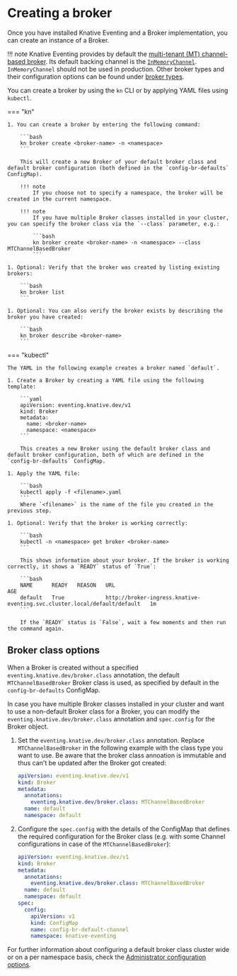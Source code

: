 # Creating a broker

Once you have installed Knative Eventing and a Broker implementation, you can create an instance of a Broker.

!!! note
    Knative Eventing provides by default the [multi-tenant (MT) channel-based broker](./broker-types/mt-channel-based-broker/README.md). Its default backing channel is the [`InMemoryChannel`](https://github.com/knative/eventing/blob/main/config/channels/in-memory-channel/README.md). `InMemoryChannel` should not be used in production. Other broker types and their configuration options can be found under [broker types](./broker-types/README.md).

You can create a broker by using the `kn` CLI or by applying YAML files using `kubectl`.

=== "kn"

    1. You can create a broker by entering the following command:

        ```bash
        kn broker create <broker-name> -n <namespace>
        ```
 
        This will create a new Broker of your default broker class and default broker configuration (both defined in the `config-br-defaults` ConfigMap).
 
        !!! note
            If you choose not to specify a namespace, the broker will be created in the current namespace.
 
        !!! note
            If you have multiple Broker classes installed in your cluster, you can specify the broker class via the `--class` parameter, e.g.:
 
            ```bash
            kn broker create <broker-name> -n <namespace> --class MTChannelBasedBroker
            ```

    1. Optional: Verify that the broker was created by listing existing brokers:

        ```bash
        kn broker list
        ```

    1. Optional: You can also verify the broker exists by describing the broker you have created:

        ```bash
        kn broker describe <broker-name>
        ```

=== "kubectl"

    The YAML in the following example creates a broker named `default`.

    1. Create a Broker by creating a YAML file using the following template:

        ```yaml
        apiVersion: eventing.knative.dev/v1
        kind: Broker
        metadata:
          name: <broker-name>
          namespace: <namespace>
        ```
 
        This creates a new Broker using the default broker class and default broker configuration, both of which are defined in the `config-br-defaults` ConfigMap.

    1. Apply the YAML file:

        ```bash
        kubectl apply -f <filename>.yaml
        ```
        Where `<filename>` is the name of the file you created in the previous step.

    1. Optional: Verify that the broker is working correctly:

        ```bash
        kubectl -n <namespace> get broker <broker-name>
        ```
 
        This shows information about your broker. If the broker is working correctly, it shows a `READY` status of `True`:
 
        ```bash
        NAME      READY   REASON   URL                                                                        AGE
        default   True             http://broker-ingress.knative-eventing.svc.cluster.local/default/default   1m
        ```
 
        If the `READY` status is `False`, wait a few moments and then run the command again.

## Broker class options

When a Broker is created without a specified `eventing.knative.dev/broker.class` annotation, the default `MTChannelBasedBroker` Broker class is used, as specified by default in the `config-br-defaults` ConfigMap. 

In case you have multiple Broker classes installed in your cluster and want to use a non-default Broker class for a Broker, you can modify the `eventing.knative.dev/broker.class` annotation and `spec.config` for the Broker object.

1. Set the `eventing.knative.dev/broker.class` annotation. Replace `MTChannelBasedBroker` in the following example with the class type you want to use. Be aware that the broker class annoation is immutable and thus can't be updated after the Broker got created:

    ```yaml
    apiVersion: eventing.knative.dev/v1
    kind: Broker
    metadata:
      annotations:
        eventing.knative.dev/broker.class: MTChannelBasedBroker
      name: default
      namespace: default
    ```

1. Configure the `spec.config` with the details of the ConfigMap that defines the required configuration for the Broker class (e.g. with some Channel configurations in case of the `MTChannelBasedBroker`):

    ```yaml
    apiVersion: eventing.knative.dev/v1
    kind: Broker
    metadata:
      annotations:
        eventing.knative.dev/broker.class: MTChannelBasedBroker
      name: default
      namespace: default
    spec:
      config:
        apiVersion: v1
        kind: ConfigMap
        name: config-br-default-channel
        namespace: knative-eventing
    ```

For further information about configuring a default broker class cluster wide or on a per namespace basis, check the [Administrator configuration options](../configuration/broker-configuration.md#configuring-the-broker-class).
